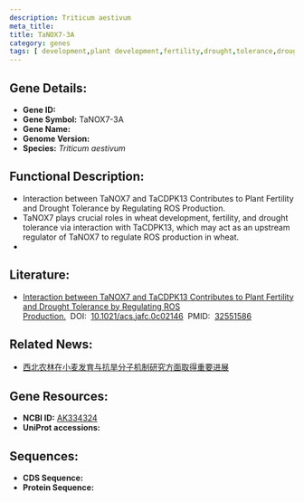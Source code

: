 ```yaml
---
description: Triticum aestivum
meta_title:
title: TaNOX7-3A
category: genes
tags: [ development,plant development,fertility,drought,tolerance,drought tolerance ]
---
```


## Gene Details:
- **Gene ID:**	[](https://www.maizegdb.org/gene_center/gene/)
- **Gene Symbol:** TaNOX7-3A
- **Gene Name:** 
- **Genome Version:** [](https://www.maizegdb.org/genome/assembly/)
- **Species:** *Triticum aestivum*

## Functional Description:
   - Interaction between TaNOX7 and TaCDPK13 Contributes to Plant Fertility and Drought Tolerance by Regulating ROS Production.
   - TaNOX7 plays crucial roles in wheat development, fertility, and drought tolerance via interaction with TaCDPK13, which may act as an upstream regulator of TaNOX7 to regulate ROS production in wheat. 
   - 

## Literature:
   - [Interaction between TaNOX7 and TaCDPK13 Contributes to Plant Fertility and Drought Tolerance by Regulating ROS Production.]( https://pubs.acs.org/doi/10.1021/acs.jafc.0c02146)&nbsp;&nbsp;DOI:&nbsp;&nbsp;[10.1021/acs.jafc.0c02146](https://pubs.acs.org/doi/10.1021/acs.jafc.0c02146)&nbsp;&nbsp;PMID:&nbsp;&nbsp;[32551586](https://pubmed.ncbi.nlm.nih.gov/32551586/)

## Related News:
   - [西北农林在小麦发育与抗旱分子机制研究方面取得重要进展](https://mp.weixin.qq.com/s?__biz=MzIyOTY2NDYyNQ==&mid=2247498029&idx=3&sn=35e239a7e78194ce9de5f6c638de5db3&chksm=e8bd8b33dfca0225ae426323a57345520e1edc502b513b5ff0752541826ef3cceda20e9bbf43&scene=27#wechat_redirect)

## Gene Resources:
- **NCBI ID:** [AK334324](https://www.ncbi.nlm.nih.gov/gene/?term=AK334324)
- **UniProt accessions:** [](https://www.uniprot.org/uniprotkb//entry)

## Sequences:
- **CDS Sequence:**
- **Protein Sequence:**
